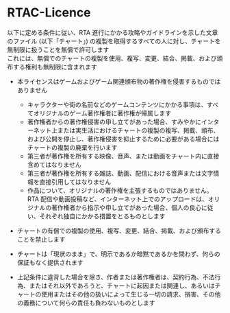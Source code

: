 # RTAC-Licence
以下に定める条件に従い、RTA 進行にかかる攻略やガイドラインを示した文章のファイル (以下「チャート」) の複製を取得するすべての人に対し、チャートを無制限に扱うことを無償で許可します  
これには、無償でのチャートの複製を使用、複写、変更、結合、掲載、および頒布する権利も無制限に含まれます  
  
- 本ライセンスはゲームおよびゲーム関連頒布物の著作権を侵害するものではありません  
  - キャラクターや街の名前などのゲームコンテンツにかかる事項は、すべてオリジナルのゲーム著作権者に著作権が帰属します  
  - 著作権者からの著作権侵害の申し立てがあった場合、すみやかにインターネット上または実生活におけるチャートの複製の複写、掲載、頒布、および公開を停止し、著作権侵害を抑止するために必要がある場合にはチャートの複製の廃棄を行います  
  - 第三者が著作権を所有する映像、音声、または動画をチャート内に直接含めてはなりません  
  - 第三者が著作権を所有する雑誌、動画、配信における音声または文字情報を直接引用してはなりません  
  - 作品について、オリジナルの著作権を主張するものではありません。RTA 配信や動画投稿など、インターネット上でのアップロードは、オリジナルの著作権者から指示や申し立てがあった場合、個人の良心に従い、それぞれ独自にかかる措置をとるものとします  
  
- チャートの有償での複製の使用、複写、変更、結合、掲載、および頒布することを禁止します  
- チャートは「現状のまま」で、明示であるか暗黙であるかを問わず、何らの保証もなく提供されます  
- 上記条件に違背した場合を除き、作者または著作権者は、契約行為、不法行為、またはそれ以外であろうと、チャートに起因または関連し、あるいはチャートの使用またはその他の扱いによって生じる一切の請求、損害、その他の義務について何らの責任も負わないものとします
